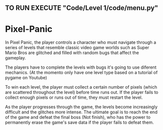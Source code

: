 ## TO RUN EXECUTE "Code/Level 1/code/menu.py"
# Pixel-Panic
In Pixel Panic, the player controls a character who must navigate through a series of levels that resemble classic video game worlds such as Super Mario Bros are glitched and filled with random bugs that affect the gameplay.


The players have to complete the levels with bugs it's going to use diferent mechanics. (At the momento only have one level type based on a tutorial of pygame on Youtube)


To win each level, the player must collect a certain number of pixels (which are scattered throughout the level) before time runs out. If the player fails to collect enough pixels or runs out of time, they must restart the level.

As the player progresses through the game, the levels become increasingly difficult and the glitches more intense. The ultimate goal is to reach the end of the game and defeat the final boss (Not finish), who has the power to permanently erase the game's save data if the player fails to defeat them.

